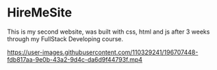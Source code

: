 # HireMeSite
This is my second website, was built with css, html and js after 3 weeks through my FullStack Developing course.


https://user-images.githubusercontent.com/110329241/196707448-fdb817aa-9e0b-43a2-9d4c-da6d9f44793f.mp4

